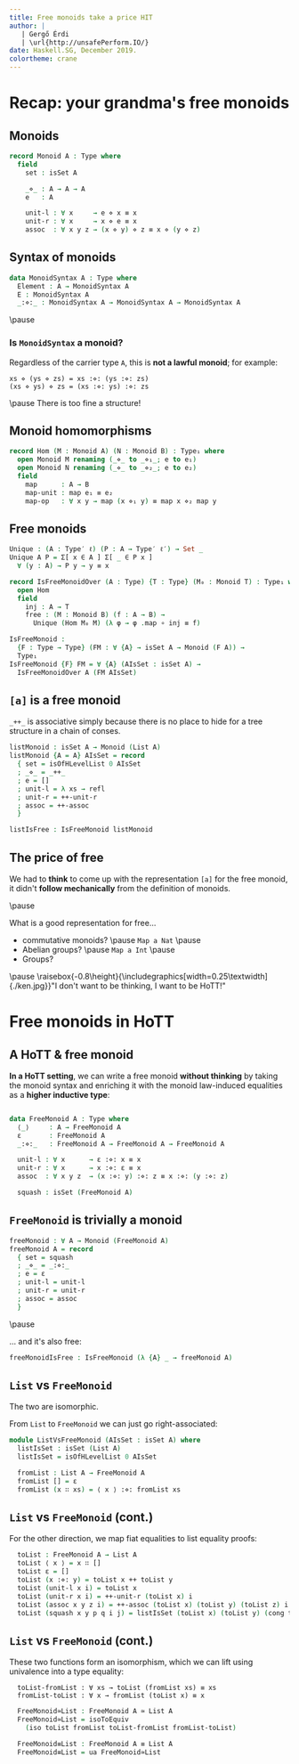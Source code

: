 ```yaml
---
title: Free monoids take a price HIT
author: |
   | Gergő Érdi
   | \url{http://unsafePerform.IO/}
date: Haskell.SG, December 2019.
colortheme: crane
---
```


# Recap: your grandma's free monoids

## Monoids

<!--
```agda
{-# OPTIONS --cubical --postfix-projections #-}

open import Cubical.Core.Everything renaming (Type to Type′)
open import Cubical.Foundations.Everything hiding (Type; assoc)

Type : Set _
Type = Type₀

variable
  ℓ ℓ′ : Level
  A B T : Type
```
-->

```agda
record Monoid A : Type where
  field
    set : isSet A

    _⋄_ : A → A → A
    e   : A

    unit-l : ∀ x     → e ⋄ x ≡ x
    unit-r : ∀ x     → x ⋄ e ≡ x
    assoc  : ∀ x y z → (x ⋄ y) ⋄ z ≡ x ⋄ (y ⋄ z)
```

## Syntax of monoids

```agda
data MonoidSyntax A : Type where
  Element : A → MonoidSyntax A
  E : MonoidSyntax A
  _:⋄:_ : MonoidSyntax A → MonoidSyntax A → MonoidSyntax A
```

\pause

### Is `MonoidSyntax` a monoid?

Regardless of the carrier type `A`, this is **not a lawful monoid**;
for example:

    xs ⋄ (ys ⋄ zs) = xs :⋄: (ys :⋄: zs)
    (xs ⋄ ys) ⋄ zs = (xs :⋄: ys) :⋄: zs

\pause
There is too fine a structure!

## Monoid homomorphisms

```agda
record Hom (M : Monoid A) (N : Monoid B) : Type₁ where
  open Monoid M renaming (_⋄_ to _⋄₁_; e to e₁)
  open Monoid N renaming (_⋄_ to _⋄₂_; e to e₂)
  field
    map      : A → B
    map-unit : map e₁ ≡ e₂
    map-op   : ∀ x y → map (x ⋄₁ y) ≡ map x ⋄₂ map y
```

## Free monoids

```agda
Unique : (A : Type′ ℓ) (P : A → Type′ ℓ′) → Set _
Unique A P = Σ[ x ∈ A ] Σ[ _ ∈ P x ]
  ∀ (y : A) → P y → y ≡ x
```

<!--
```agda
open import Cubical.Data.Sigma using (ΣPathP)

Unique→IsContr : ∀ (A : Type′ ℓ) (P : A → Type′ ℓ′) → (∀ x → isProp (P x)) → Unique A P → isContr (Σ A P)
Unique→IsContr A P PIsProp (x , Px , unique) = (x , Px) , λ { (y , Py) → sym (ΣPathP (unique y Py , r Py Px (unique y Py))) }
  where
    r : isOfHLevelDep 1 P
    r = isOfHLevel→isOfHLevelDep {n = 1} PIsProp
```
-->

```agda
record IsFreeMonoidOver (A : Type) {T : Type} (M₀ : Monoid T) : Type₁ where
  open Hom
  field
    inj : A → T
    free : (M : Monoid B) (f : A → B) →
      Unique (Hom M₀ M) (λ φ → φ .map ∘ inj ≡ f)

IsFreeMonoid :
  {F : Type → Type} (FM : ∀ {A} → isSet A → Monoid (F A)) →
  Type₁
IsFreeMonoid {F} FM = ∀ {A} (AIsSet : isSet A) →
  IsFreeMonoidOver A (FM AIsSet)
```

## `[a]` is a free monoid

`_++_` is associative simply because there is no place to hide for a
tree structure in a chain of conses.

<!--
```agda
open import Cubical.Data.List

foldr : (A → B → B) → B → List A → B
foldr f y [] = y
foldr f y (x ∷ xs) = f x (foldr f y xs)
```
-->

```agda
listMonoid : isSet A → Monoid (List A)
listMonoid {A = A} AIsSet = record
  { set = isOfHLevelList 0 AIsSet
  ; _⋄_ = _++_
  ; e = []
  ; unit-l = λ xs → refl
  ; unit-r = ++-unit-r
  ; assoc = ++-assoc
  }

listIsFree : IsFreeMonoid listMonoid
```

<!--
```agda
listIsFree {A = A} AIsSet = record
  { inj = [_]
  ; free = free
  }
  where
  free : ∀ {B} (M : Monoid B) (f : A → B) → Unique (Hom (listMonoid AIsSet) M) λ φ → Hom.map φ ∘ [_] ≡ f
  free {B = B} M f = hom , funExt (λ x → unit-r (f x)) , unique
    where
    open Monoid M

    hom : Hom (listMonoid AIsSet) M
    hom = record { map = foldr (λ x → f x ⋄_) e ; map-unit = refl ; map-op = map-op }
      where
      map-op : (xs ys : List A) →
        foldr (λ x → f x ⋄_) e (xs ++ ys) ≡ (foldr (λ x → f x ⋄_) e xs) ⋄ (foldr (λ x → f x ⋄_) e ys)
      map-op [] ys = sym (unit-l _)
      map-op (x ∷ xs) ys = cong (f x ⋄_) (map-op xs ys) ∙ sym (assoc (f x) _ _)

    open Hom hom

    unique : (φ : Hom (listMonoid AIsSet) M) → Hom.map φ ∘ [_] ≡ f → φ ≡ hom
    unique φ p = λ i → record
      { map = λ xs → pointwise xs i
      ; map-unit = isSet→isSet' set map-unit′ map-unit map-unit′ (λ _ → e) i
      ; map-op = λ xs ys → isSet→isSet' set (map-op′ xs ys) (map-op xs ys) (λ i → pointwise (xs ++ ys) i) (λ i → pointwise xs i ⋄ pointwise ys i) i
      }
      where
      open Hom φ renaming (map to map′; map-unit to map-unit′; map-op to map-op′)

      pointwise : ∀ xs → map′ xs ≡ map xs
      pointwise [] = map-unit′
      pointwise (x ∷ xs) = map-op′ [ x ] xs ∙ cong₂ _⋄_ (λ i → p i x) (pointwise xs)
```
-->

## The price of free

We had to **think** to come up with the representation `[a]` for the
free monoid, it didn't **follow mechanically** from the definition of
monoids.

\pause

What is a good representation for free...

* commutative monoids? \pause `Map a Nat` \pause
* Abelian groups? \pause `Map a Int` \pause
* Groups?

\pause
\raisebox{-0.8\height}{\includegraphics[width=0.25\textwidth]{./ken.jpg}}"I don't want to be thinking, I want to be HoTT!"

# Free monoids in HoTT

## A HoTT & free monoid

**In a HoTT setting**, we can write a free monoid **without thinking** by
taking the monoid syntax and enriching it with the monoid law-induced
equalities as a **higher inductive type**:

```agda
```

```agda
data FreeMonoid A : Type where
  ⟨_⟩     : A → FreeMonoid A
  ε       : FreeMonoid A
  _:⋄:_   : FreeMonoid A → FreeMonoid A → FreeMonoid A

  unit-l : ∀ x      → ε :⋄: x ≡ x
  unit-r : ∀ x      → x :⋄: ε ≡ x
  assoc  : ∀ x y z  → (x :⋄: y) :⋄: z ≡ x :⋄: (y :⋄: z)

  squash : isSet (FreeMonoid A)
```

<!--
```agda
elimIntoProp : (P : FreeMonoid A → Type) → (∀ x → isProp (P x))
             → (∀ x → P ⟨ x ⟩) → P ε → (∀ x y → P x → P y → P (x :⋄: y)) → ∀ x → P x
elimIntoProp P PIsProp P⟨_⟩ Pε P⋄ = go
  where
    go : ∀ x → P x
    go ⟨ x ⟩ = P⟨ x ⟩
    go ε = Pε
    go (x :⋄: y) = P⋄ x y (go x) (go y)
    go (unit-l x i) = isProp→PathP PIsProp (unit-l x) (P⋄ _ _ Pε (go x)) (go x) i
    go (unit-r x i) = isProp→PathP PIsProp (unit-r x) (P⋄ _ _ (go x) Pε) (go x) i
    go (assoc x y z i) = isProp→PathP PIsProp (assoc x y z) (P⋄ _ _ (P⋄ _ _ (go x) (go y)) (go z)) (P⋄ _ _ (go x) (P⋄ _ _ (go y) (go z))) i
    go (squash x y p q i j) = r (go x) (go y) (cong go p) (cong go q) (squash x y p q) i j
      where
      --
      --      _____
      --    _/     \_
      --   /        /
      -- go x      go y
      --  |\_     /|
      --  |  \___/ |
      --  |        |
      --  |    ____|
      --  |  _/ p  |\_
      --  | /      | /
      --  x        y
      --   \_    _/
      --     \__/
      --      q
      --
      --

      probe : PathP (λ i → PathP (λ j → P (squash x y p q i j)) (go x) (go y))
        (cong go p)
        (cong go q)
      probe = cong (cong go) (squash x y p q)

      r : isOfHLevelDep 2 P
      r = isOfHLevel→isOfHLevelDep {n = 2} (λ a → hLevelSuc 1 (P a) (PIsProp a))
```
-->

## `FreeMonoid` is trivially a monoid

```agda
freeMonoid : ∀ A → Monoid (FreeMonoid A)
freeMonoid A = record
  { set = squash
  ; _⋄_ = _:⋄:_
  ; e = ε
  ; unit-l = unit-l
  ; unit-r = unit-r
  ; assoc = assoc
  }
```

\pause

... and it's also free:

```agda
freeMonoidIsFree : IsFreeMonoid (λ {A} _ → freeMonoid A)
```

<!--
```agda
freeMonoidIsFree {A = A} AIsSet = record
  { inj = ⟨_⟩
  ; free = free
  -- ; free = λ M f → (hom-inj M f) , unique M f
  }
  where
  free : ∀ {B} (M : Monoid B) (f : A → B) → Unique (Hom (freeMonoid A) M) λ φ → Hom.map φ ∘ ⟨_⟩ ≡ f
  free {B = B} M f = hom , funExt (λ x → refl) , unique
    where
    open Monoid M renaming (unit-l to unit-l′; unit-r to unit-r′; assoc to assoc′)

    hom : Hom (freeMonoid A) M
    hom = record
      { map = map
      ; map-unit = refl
      ; map-op = λ x y → refl
      }
      where
        map : FreeMonoid A → B
        map ⟨ x ⟩ = f x
        map ε = e
        map (x :⋄: y) = map x ⋄ map y
        map (unit-l x i) = unit-l′ (map x) i
        map (unit-r x i) = unit-r′ (map x) i
        map (assoc x y z i) = assoc′ (map x) (map y) (map z) i
        map (squash x y p q i j) = set (map x) (map y) (cong map p) (cong map q) i j

    open Hom hom

    unique : (φ : Hom (freeMonoid A) M) →
      Hom.map φ ∘ ⟨_⟩ ≡ f → φ ≡ hom
    unique φ p = λ i → record
      { map = λ x → pointwise x i
      ; map-unit = isSet→isSet' set map-unit′ refl map-unit′ (λ _ → e) i
      ; map-op = λ x y → isSet→isSet' set (map-op′ x y) refl (λ i → pointwise (x :⋄: y) i) (λ i → pointwise x i ⋄ pointwise y i) i
      }
      where
      open Hom φ renaming (map to map′; map-unit to map-unit′; map-op to map-op′)

      pointwise : ∀ x → map′ x ≡ map x
      pointwise = elimIntoProp _ (λ x → set _ _) (λ x i → p i x)
        map-unit′
        (λ x y p q → map-op′ x y ∙ cong₂ _⋄_ p q)
```
-->

## `List` vs `FreeMonoid`

The two are isomorphic.

From `List` to `FreeMonoid` we can just go right-associated:

```agda
module ListVsFreeMonoid (AIsSet : isSet A) where
  listIsSet : isSet (List A)
  listIsSet = isOfHLevelList 0 AIsSet

  fromList : List A → FreeMonoid A
  fromList [] = ε
  fromList (x ∷ xs) = ⟨ x ⟩ :⋄: fromList xs
```

## `List` vs `FreeMonoid` (cont.)

For the other direction, we map fiat equalities to list equality
proofs:

```agda
  toList : FreeMonoid A → List A
  toList ⟨ x ⟩ = x ∷ []
  toList ε = []
  toList (x :⋄: y) = toList x ++ toList y
  toList (unit-l x i) = toList x
  toList (unit-r x i) = ++-unit-r (toList x) i
  toList (assoc x y z i) = ++-assoc (toList x) (toList y) (toList z) i
  toList (squash x y p q i j) = listIsSet (toList x) (toList y) (cong toList p) (cong toList q) i j
```

## `List` vs `FreeMonoid` (cont.)

These two functions form an isomorphism, which we can lift using
univalence into a type equality:

```
  toList-fromList : ∀ xs → toList (fromList xs) ≡ xs
  fromList-toList : ∀ x → fromList (toList x) ≡ x
```

<!--
```
  toList-fromList [] = refl
  toList-fromList (x ∷ xs) = cong (x ∷_) (toList-fromList xs)

  fromList-toList = elimIntoProp (λ m → fromList (toList m) ≡ m) (λ x → squash (fromList (toList x)) x)
      (unit-r ∘ _)
      refl
      (λ x y p q → sym (fromList-homo (toList x) (toList y)) ∙ cong₂ _:⋄:_ p q)
    where
      fromList-homo : ∀ xs ys → fromList xs :⋄: fromList ys ≡ fromList (xs ++ ys)
      fromList-homo [] ys = unit-l (fromList ys)
      fromList-homo (x ∷ xs) ys = assoc ⟨ x ⟩ (fromList xs) (fromList ys) ∙ cong (⟨ x ⟩ :⋄:_) (fromList-homo xs ys)
```
-->

```agda
  FreeMonoid≃List : FreeMonoid A ≃ List A
  FreeMonoid≃List = isoToEquiv
    (iso toList fromList toList-fromList fromList-toList)

  FreeMonoid≡List : FreeMonoid A ≡ List A
  FreeMonoid≡List = ua FreeMonoid≃List
```
